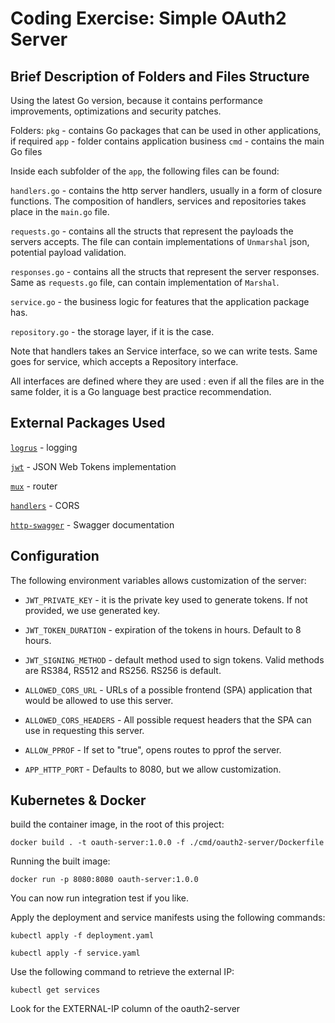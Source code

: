 # Coding Exercise: Simple OAuth2 Server

## Brief Description of Folders and Files Structure

Using the latest Go version, because it contains performance improvements, optimizations and security patches.

Folders:
`pkg` - contains Go packages that can be used in other applications, if required
`app` - folder contains application business
`cmd` - contains the main Go files

Inside each subfolder of the `app`, the following files can be found:

`handlers.go` - contains the http server handlers, usually in a form of closure functions.
The composition of handlers, services and repositories takes place in the `main.go` file.

`requests.go` - contains all the structs that represent the payloads the servers accepts. The file can contain
implementations of `Unmarshal` json, potential payload validation.

`responses.go` - contains all the structs that represent the server responses. Same as `requests.go` file, can contain
implementation of `Marshal`.

`service.go` - the business logic for features that the application package has.

`repository.go` - the storage layer, if it is the case.

Note that handlers takes an Service interface, so we can write tests. Same goes for service, which accepts a Repository
interface.

All interfaces are defined where they are used : even if all the files are in the same folder, it is a Go language best
practice recommendation.

## External Packages Used

[`logrus`](https://github.com/sirupsen/logrus) - logging

[`jwt`](https://github.com/golang-jwt/jwt/v5) - JSON Web Tokens implementation 

[`mux`](https://github.com/gorilla/mux) - router

[`handlers`](https://github.com/gorilla/handlers) - CORS

[`http-swagger`](https://github.com/swaggo/http-swagger) - Swagger documentation

## Configuration

The following environment variables allows customization of the server:

* `JWT_PRIVATE_KEY` - it is the private key used to generate tokens. If not provided, we use generated key.

* `JWT_TOKEN_DURATION` - expiration of the tokens in hours. Default to 8 hours.

* `JWT_SIGNING_METHOD` - default method used to sign tokens. Valid methods are RS384, RS512 and RS256. RS256 is default. 

* `ALLOWED_CORS_URL` - URLs of a possible frontend (SPA) application that would be allowed to use this server.

* `ALLOWED_CORS_HEADERS` - All possible request headers that the SPA can use in requesting this server.

* `ALLOW_PPROF` - If set to "true", opens routes to pprof the server.

* `APP_HTTP_PORT` - Defaults to 8080, but we allow customization.

## Kubernetes & Docker

build the container image, in the root of this project:

`docker build . -t oauth-server:1.0.0 -f ./cmd/oauth2-server/Dockerfile`

Running the built image:

`docker run -p 8080:8080 oauth-server:1.0.0`

You can now run integration test if you like.



Apply the deployment and service manifests using the following commands:

`kubectl apply -f deployment.yaml`

`kubectl apply -f service.yaml`

Use the following command to retrieve the external IP:

`kubectl get services`

Look for the EXTERNAL-IP column of the oauth2-server 
